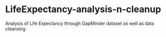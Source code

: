 # LifeExpectancy-analysis-n-cleanup
Analysis of Life Expectancy through GapMinder dataset as well as data cleansing 
